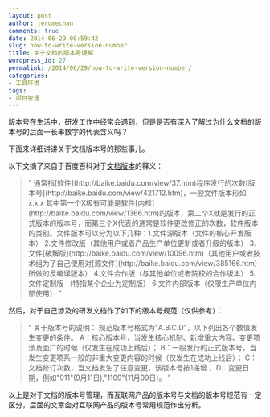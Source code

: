 ```yaml
---
layout: post
author: jeromechan
comments: true
date: 2014-06-29 00:59:42
slug: how-to-write-version-number
title: 关于文档的版本号理解
wordpress_id: 27
permalink: /2014/06/29/how-to-write-version-number/
categories:
- 工具环境
tags:
- 项目管理
---
```


版本号在生活中，研发工作中经常会遇到，但是是否有深入了解过为什么文档的版本号的后面一长串数字的代表含义吗？

下面来详细讲讲关于文档版本号的那些事儿。

以下文摘了来自于百度百科对于[文档版本](http://baike.baidu.com/link?url=zyM5AztTLt_Lki4Zzxk4POABOIVnp3YuUN_AtJy02tbRjFKEC4IL0_fwP5Hs9mpU1sv6u10yRSZnrkZasZe0XK)的释义：


<blockquote>“ 通常指[软件](http://baike.baidu.com/view/37.htm)程序发行的次数[版本号](http://baike.baidu.com/view/421712.htm)，一般文件版本形如 x.x.x 其中第一个X极有可能是软件[内核](http://baike.baidu.com/view/1366.htm)的版本，第二个X就是发行的正式版本的版本号，而第三个X代表的通常是软件更改修正的次数，软件版本的类别。文件版本可以分为以下几种：1.文件源版本（文件的核心开发版本） 2.文件修改版（其他用户或者产品生产单位更新或者升级的版本） 3.文件[破解版](http://baike.baidu.com/view/10096.htm)（其他用户或者技术组为了自己使用对[源文件](http://baike.baidu.com/view/385166.htm)所做的反编译版本） 4.文件合作版（与其他单位或者院校的合作版本） 5.文件定制版 （特指某个企业为定制版） 6.文件内部版本（仅限生产单位内部使用） ”</blockquote>


然后，对于自己涉及的研发文档作了如下的版本号规范（仅供参考）：

<!-- more -->


<blockquote>“ 关于版本号的说明：  
规范版本号格式为"A.B.C.D"，以下列出各个数值发生变更的条件。  
A：核心版本号，当发生核心机制、新增重大内容、变更项涉及面广的时候（仅发生在成功上线后）；  
B：一般发行的正式版本号，当发生变更项系一般的非重大变更内容的时候（仅发生在成功上线后）；  
C：文档修订次数，当文档发生了任意变更，该版本号按1递增；  
D：变更日期，例如"911"(9月11日),"1109"(11月09日)。 ”</blockquote>


以上是对于文档的版本号管理，而互联网产品的版本号与文档的版本号规范有一定区分，后面的文章会对互联网产品的版本号常用规范作出分析。



